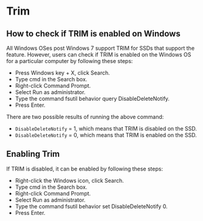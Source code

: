 # Trim

## How to check if TRIM is enabled on Windows

All Windows OSes post Windows 7 support TRIM for SSDs that support the feature. However, users can check if TRIM is enabled on the Windows OS for a particular computer by following these steps:

- Press Windows key + X, click Search.
- Type cmd in the Search box.
- Right-click Command Prompt.
- Select Run as administrator.
- Type the command fsutil behavior query DisableDeleteNotify.
- Press Enter.

There are two possible results of running the above command:

- `DisableDeleteNotify` = 1, which means that TRIM is disabled on the SSD.
- `DisableDeleteNotify` = 0, which means that TRIM is enabled on the SSD.

## Enabling Trim

If TRIM is disabled, it can be enabled by following these steps:

- Right-click the Windows icon, click Search.
- Type cmd in the Search box.
- Right-click Command Prompt.
- Select Run as administrator.
- Type the command fsutil behavior set DisableDeleteNotify 0.
- Press Enter.

